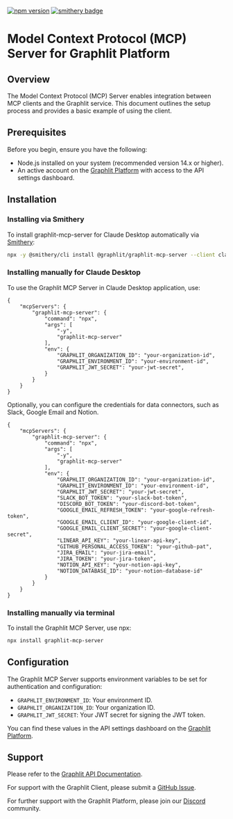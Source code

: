 [![npm version](https://badge.fury.io/js/graphlit-mcp-server.svg)](https://badge.fury.io/js/graphlit-mcp-server)
[![smithery badge](https://smithery.ai/badge/@graphlit/graphlit-mcp-server)](https://smithery.ai/server/@graphlit/graphlit-mcp-server)

# Model Context Protocol (MCP) Server for Graphlit Platform

## Overview

The Model Context Protocol (MCP) Server enables integration between MCP clients and the Graphlit service. This document outlines the setup process and provides a basic example of using the client.

## Prerequisites

Before you begin, ensure you have the following:

- Node.js installed on your system (recommended version 14.x or higher).
- An active account on the [Graphlit Platform](https://portal.graphlit.dev) with access to the API settings dashboard.

## Installation

### Installing via Smithery

To install graphlit-mcp-server for Claude Desktop automatically via [Smithery](https://smithery.ai/server/@graphlit/graphlit-mcp-server):

```bash
npx -y @smithery/cli install @graphlit/graphlit-mcp-server --client claude
```

### Installing manually for Claude Desktop
To use the Graphlit MCP Server in Claude Desktop application, use:

```
{
    "mcpServers": {
        "graphlit-mcp-server": {
            "command": "npx",
            "args": [
				"-y",
                "graphlit-mcp-server"
            ],
            "env": {
                "GRAPHLIT_ORGANIZATION_ID": "your-organization-id",
                "GRAPHLIT_ENVIRONMENT_ID": "your-environment-id",
                "GRAPHLIT_JWT_SECRET": "your-jwt-secret",
            }
        }
    }
}
```

Optionally, you can configure the credentials for data connectors, such as Slack, Google Email and Notion.

```
{
    "mcpServers": {
        "graphlit-mcp-server": {
            "command": "npx",
            "args": [
                "-y",
                "graphlit-mcp-server"
            ],
            "env": {
                "GRAPHLIT_ORGANIZATION_ID": "your-organization-id",
                "GRAPHLIT_ENVIRONMENT_ID": "your-environment-id",
                "GRAPHLIT_JWT_SECRET": "your-jwt-secret",
                "SLACK_BOT_TOKEN": "your-slack-bot-token",
                "DISCORD_BOT_TOKEN": "your-discord-bot-token",
                "GOOGLE_EMAIL_REFRESH_TOKEN": "your-google-refresh-token",
                "GOOGLE_EMAIL_CLIENT_ID": "your-google-client-id",
                "GOOGLE_EMAIL_CLIENT_SECRET": "your-google-client-secret",
                "LINEAR_API_KEY": "your-linear-api-key",
                "GITHUB_PERSONAL_ACCESS_TOKEN": "your-github-pat",
                "JIRA_EMAIL": "your-jira-email",
                "JIRA_TOKEN": "your-jira-token",
                "NOTION_API_KEY": "your-notion-api-key",
                "NOTION_DATABASE_ID": "your-notion-database-id"
            }
        }
    }
}
```

### Installing manually via terminal
To install the Graphlit MCP Server, use npx:

```bash
npx install graphlit-mcp-server
```


## Configuration

The Graphlit MCP Server supports environment variables to be set for authentication and configuration:

- `GRAPHLIT_ENVIRONMENT_ID`: Your environment ID.
- `GRAPHLIT_ORGANIZATION_ID`: Your organization ID.
- `GRAPHLIT_JWT_SECRET`: Your JWT secret for signing the JWT token.

You can find these values in the API settings dashboard on the [Graphlit Platform](https://portal.graphlit.dev).

## Support

Please refer to the [Graphlit API Documentation](https://docs.graphlit.dev/).

For support with the Graphlit Client, please submit a [GitHub Issue](https://github.com/graphlit/graphlit-mcp-server/issues).  

For further support with the Graphlit Platform, please join our [Discord](https://discord.gg/ygFmfjy3Qx) community.
